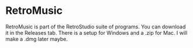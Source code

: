 # RetroMusic
RetroMusic is part of the RetroStudio suite of programs. You can download it in the Releases tab. There is a setup for Windows and a .zip for Mac. I will make a .dmg later maybe.
